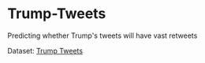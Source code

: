 # Trump-Tweets
Predicting whether Trump's tweets will have vast retweets

Dataset: [Trump Tweets](https://www.kaggle.com/austinreese/trump-tweets)
